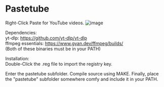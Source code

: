 # Pastetube
Right-Click Paste for YouTube videos.
![image](https://github.com/AdamHolan/Pastetube/assets/50183597/e0b5023b-e357-44c7-b425-5ebee61b396c)

Dependencies: \
yt-dlp: https://github.com/yt-dlp/yt-dlp \
ffmpeg essentials: https://www.gyan.dev/ffmpeg/builds/ \
(Both of these binaries must be in your PATH) 

Installation: \
Double-Click the .reg file to import the registry key. 

Enter the pastetube subfolder. Compile source using MAKE. 
Finally, place the "pastetube" subfolder somewhere comfy and include it in your PATH. 
